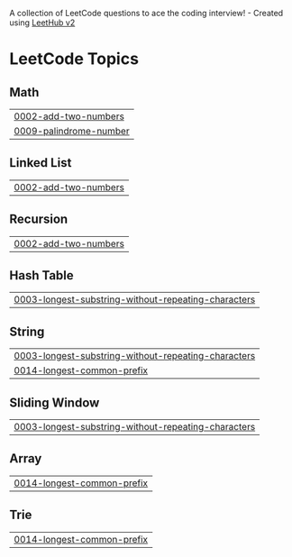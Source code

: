 A collection of LeetCode questions to ace the coding interview! - Created using [LeetHub v2](https://github.com/arunbhardwaj/LeetHub-2.0)
<!---LeetCode Topics Start-->
# LeetCode Topics
## Math
|  |
| ------- |
| [0002-add-two-numbers](https://github.com/Shemin-jr/leetcode/tree/master/0002-add-two-numbers) |
| [0009-palindrome-number](https://github.com/Shemin-jr/leetcode/tree/master/0009-palindrome-number) |
## Linked List
|  |
| ------- |
| [0002-add-two-numbers](https://github.com/Shemin-jr/leetcode/tree/master/0002-add-two-numbers) |
## Recursion
|  |
| ------- |
| [0002-add-two-numbers](https://github.com/Shemin-jr/leetcode/tree/master/0002-add-two-numbers) |
## Hash Table
|  |
| ------- |
| [0003-longest-substring-without-repeating-characters](https://github.com/Shemin-jr/leetcode/tree/master/0003-longest-substring-without-repeating-characters) |
## String
|  |
| ------- |
| [0003-longest-substring-without-repeating-characters](https://github.com/Shemin-jr/leetcode/tree/master/0003-longest-substring-without-repeating-characters) |
| [0014-longest-common-prefix](https://github.com/Shemin-jr/leetcode/tree/master/0014-longest-common-prefix) |
## Sliding Window
|  |
| ------- |
| [0003-longest-substring-without-repeating-characters](https://github.com/Shemin-jr/leetcode/tree/master/0003-longest-substring-without-repeating-characters) |
## Array
|  |
| ------- |
| [0014-longest-common-prefix](https://github.com/Shemin-jr/leetcode/tree/master/0014-longest-common-prefix) |
## Trie
|  |
| ------- |
| [0014-longest-common-prefix](https://github.com/Shemin-jr/leetcode/tree/master/0014-longest-common-prefix) |
<!---LeetCode Topics End-->